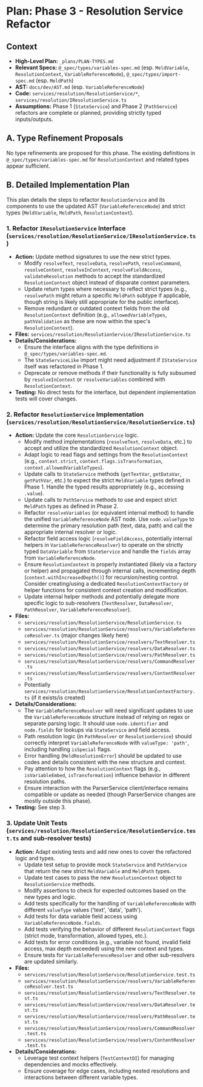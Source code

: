 # Plan: Phase 3 - Resolution Service Refactor

## Context

*   **High-Level Plan:** `_plans/PLAN-TYPES.md`
*   **Relevant Specs:** `@_spec/types/variables-spec.md` (esp. `MeldVariable`, `ResolutionContext`, `VariableReferenceNode`), `@_spec/types/import-spec.md` (esp. `MeldPath`)
*   **AST:** `docs/dev/AST.md` (esp. `VariableReferenceNode`)
*   **Code:** `services/resolution/ResolutionService/*`, `services/resolution/IResolutionService.ts`
*   **Assumptions:** Phase 1 (`StateService`) and Phase 2 (`PathService`) refactors are complete or planned, providing strictly typed inputs/outputs.

## A. Type Refinement Proposals

No type refinements are proposed for this phase. The existing definitions in `@_spec/types/variables-spec.md` for `ResolutionContext` and related types appear sufficient.

## B. Detailed Implementation Plan

This plan details the steps to refactor `ResolutionService` and its components to use the updated AST (`VariableReferenceNode`) and strict types (`MeldVariable`, `MeldPath`, `ResolutionContext`).

### 1. Refactor `IResolutionService` Interface (`services/resolution/ResolutionService/IResolutionService.ts`)

*   **Action:** Update method signatures to use the new strict types.
    *   Modify `resolveText`, `resolveData`, `resolvePath`, `resolveCommand`, `resolveContent`, `resolveInContext`, `resolveFieldAccess`, `validateResolution` methods to accept the standardized `ResolutionContext` object instead of disparate context parameters.
    *   Update return types where necessary to reflect strict types (e.g., `resolvePath` might return a specific `MeldPath` subtype if applicable, though string is likely still appropriate for the public interface).
    *   Remove redundant or outdated context fields from the old `ResolutionContext` definition (e.g., `allowedVariableTypes`, `pathValidation` as these are now within the spec's `ResolutionContext`).
*   **Files:** `services/resolution/ResolutionService/IResolutionService.ts`
*   **Details/Considerations:**
    *   Ensure the interface aligns with the type definitions in `@_spec/types/variables-spec.md`.
    *   The `StateServiceLike` import might need adjustment if `IStateService` itself was refactored in Phase 1.
    *   Deprecate or remove methods if their functionality is fully subsumed by `resolveInContext` or `resolveVariables` combined with `ResolutionContext`.
*   **Testing:** No direct tests for the interface, but dependent implementation tests will cover changes.

### 2. Refactor `ResolutionService` Implementation (`services/resolution/ResolutionService/ResolutionService.ts`)

*   **Action:** Update the core `ResolutionService` logic.
    *   Modify method implementations (`resolveText`, `resolveData`, etc.) to accept and utilize the standardized `ResolutionContext` object.
    *   Adapt logic to read flags and settings from the `ResolutionContext` (e.g., `context.strict`, `context.flags.isTransformation`, `context.allowedVariableTypes`).
    *   Update calls to `StateService` methods (`getTextVar`, `getDataVar`, `getPathVar`, etc.) to expect the strict `MeldVariable` types defined in Phase 1. Handle the typed results appropriately (e.g., accessing `.value`).
    *   Update calls to `PathService` methods to use and expect strict `MeldPath` types as defined in Phase 2.
    *   Refactor `resolveVariables` (or equivalent internal method) to handle the unified `VariableReferenceNode` AST node. Use `node.valueType` to determine the primary resolution path (text, data, path) and call the appropriate internal resolver or logic.
    *   Refactor field access logic (`resolveFieldAccess`, potentially internal helpers in `VariableReferenceResolver`) to operate on the strictly typed `DataVariable` from `StateService` and handle the `fields` array from `VariableReferenceNode`.
    *   Ensure `ResolutionContext` is properly instantiated (likely via a factory or helper) and propagated through internal calls, incrementing depth (`context.withIncreasedDepth()`) for recursion/nesting control. Consider creating/using a dedicated `ResolutionContextFactory` or helper functions for consistent context creation and modification.
    *   Update internal helper methods and potentially delegate more specific logic to sub-resolvers (`TextResolver`, `DataResolver`, `PathResolver`, `VariableReferenceResolver`).
*   **Files:**
    *   `services/resolution/ResolutionService/ResolutionService.ts`
    *   `services/resolution/ResolutionService/resolvers/VariableReferenceResolver.ts` (major changes likely here)
    *   `services/resolution/ResolutionService/resolvers/TextResolver.ts`
    *   `services/resolution/ResolutionService/resolvers/DataResolver.ts`
    *   `services/resolution/ResolutionService/resolvers/PathResolver.ts`
    *   `services/resolution/ResolutionService/resolvers/CommandResolver.ts`
    *   `services/resolution/ResolutionService/resolvers/ContentResolver.ts`
    *   Potentially `services/resolution/ResolutionService/ResolutionContextFactory.ts` (if it exists/is created)
*   **Details/Considerations:**
    *   The `VariableReferenceResolver` will need significant updates to use the `VariableReferenceNode` structure instead of relying on regex or separate parsing logic. It should use `node.identifier` and `node.fields` for lookups via `StateService` and field access.
    *   Path resolution logic (in `PathResolver` or `ResolutionService`) should correctly interpret `VariableReferenceNode` with `valueType: 'path'`, including handling `isSpecial` flags.
    *   Error handling (`MeldResolutionError`) should be updated to use codes and details consistent with the new structure and context.
    *   Pay attention to how the `ResolutionContext` flags (e.g., `isVariableEmbed`, `isTransformation`) influence behavior in different resolution paths.
    *   Ensure interaction with the ParserService client/interface remains compatible or update as needed (though ParserService changes are mostly outside this phase).
*   **Testing:** See step 3.

### 3. Update Unit Tests (`services/resolution/ResolutionService/ResolutionService.test.ts` and sub-resolver tests)

*   **Action:** Adapt existing tests and add new ones to cover the refactored logic and types.
    *   Update test setup to provide mock `StateService` and `PathService` that return the new strict `MeldVariable` and `MeldPath` types.
    *   Update test cases to pass the new `ResolutionContext` object to `ResolutionService` methods.
    *   Modify assertions to check for expected outcomes based on the new types and logic.
    *   Add tests specifically for the handling of `VariableReferenceNode` with different `valueType` values ('text', 'data', 'path').
    *   Add tests for data variable field access using `VariableReferenceNode.fields`.
    *   Add tests verifying the behavior of different `ResolutionContext` flags (strict mode, transformation, allowed types, etc.).
    *   Add tests for error conditions (e.g., variable not found, invalid field access, max depth exceeded) using the new context and types.
    *   Ensure tests for `VariableReferenceResolver` and other sub-resolvers are updated similarly.
*   **Files:**
    *   `services/resolution/ResolutionService/ResolutionService.test.ts`
    *   `services/resolution/ResolutionService/resolvers/VariableReferenceResolver.test.ts`
    *   `services/resolution/ResolutionService/resolvers/TextResolver.test.ts`
    *   `services/resolution/ResolutionService/resolvers/DataResolver.test.ts`
    *   `services/resolution/ResolutionService/resolvers/PathResolver.test.ts`
    *   `services/resolution/ResolutionService/resolvers/CommandResolver.test.ts`
    *   `services/resolution/ResolutionService/resolvers/ContentResolver.test.ts`
*   **Details/Considerations:**
    *   Leverage test context helpers (`TestContextDI`) for managing dependencies and mocks effectively.
    *   Ensure coverage for edge cases, including nested resolutions and interactions between different variable types. 